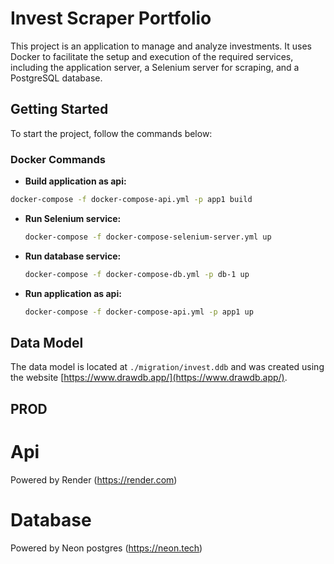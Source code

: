 
# Invest Scraper Portfolio

This project is an application to manage and analyze investments. It uses Docker to facilitate the setup and execution of the required services, including the application server, a Selenium server for scraping, and a PostgreSQL database.

## Getting Started

To start the project, follow the commands below:

### Docker Commands

  - **Build application as api:**
  ```bash
  docker-compose -f docker-compose-api.yml -p app1 build
  ```

- **Run Selenium service:**
  ```bash
  docker-compose -f docker-compose-selenium-server.yml up
  ```

- **Run database service:**
  ```bash
  docker-compose -f docker-compose-db.yml -p db-1 up
  ```

- **Run application as api:**
  ```bash
  docker-compose -f docker-compose-api.yml -p app1 up
  ```

## Data Model

The data model is located at `./migration/invest.ddb` and was created using the website [https://www.drawdb.app/](https://www.drawdb.app/).

## PROD

# Api

Powered by Render (https://render.com)

# Database 

Powered by Neon postgres (https://neon.tech)

